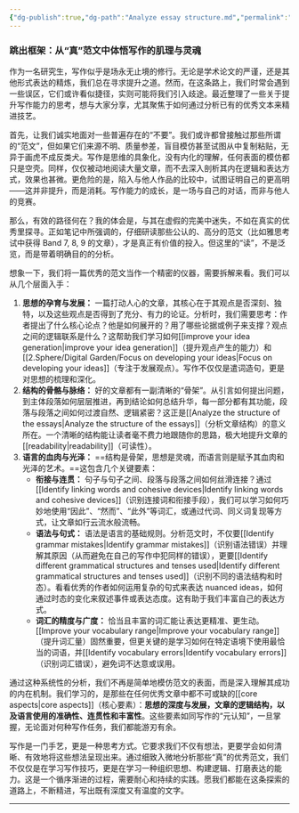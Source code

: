 ```yaml
---
{"dg-publish":true,"dg-path":"Analyze essay structure.md","permalink":"/analyze-essay-structure/","created":"2024-12-11T11:10:00","updated":"2024-12-11T20:50:00"}
---
```


### 跳出框架：从“真”范文中体悟写作的肌理与灵魂

作为一名研究生，写作似乎是场永无止境的修行。无论是学术论文的严谨，还是其他形式表达的精炼，我们总在寻求提升之道。然而，在这条路上，我们时常会遇到一些误区，它们或许看似捷径，实则可能将我们引入歧途。最近整理了一些关于提升写作能力的思考，想与大家分享，尤其聚焦于如何通过分析已有的优秀文本来精进技艺。

首先，让我们诚实地面对一些普遍存在的“不要”。我们或许都曾接触过那些所谓的“范文”，但如果它们来源不明、质量参差，盲目模仿甚至试图从中复制粘贴，无异于画虎不成反类犬。写作是思维的具象化，没有内化的理解，任何表面的模仿都只是空壳。同样，仅仅被动地阅读大量文章，而不去深入剖析其内在逻辑和表达方式，效果也甚微。更危险的是，陷入与他人作品的比较中，试图证明自己的更高明——这并非提升，而是消耗。写作能力的成长，是一场与自己的对话，而非与他人的竞赛。

那么，有效的路径何在？我的体会是，与其在虚假的完美中迷失，不如在真实的优秀里探寻。正如笔记中所强调的，仔细研读那些公认的、高分的范文（比如雅思考试中获得 Band 7, 8, 9 的文章），才是真正有价值的投入。但这里的“读”，不是泛览，而是带着明确目的的分析。

想象一下，我们将一篇优秀的范文当作一个精密的仪器，需要拆解来看。我们可以从几个层面入手：

1.  **思想的孕育与发展：** 一篇打动人心的文章，其核心在于其观点是否深刻、独特，以及这些观点是否得到了充分、有力的论证。分析时，我们需要思考：作者提出了什么核心论点？他是如何展开的？用了哪些论据或例子来支撑？观点之间的逻辑联系是什么？这帮助我们学习如何[[improve your idea generation\|improve your idea generation]]（提升观点产生的能力）和[[2.Sphere/Digital Garden/Focus on developing your ideas\|Focus on developing your ideas]]（专注于发展观点）。写作不仅仅是遣词造句，更是对思想的梳理和深化。
2.  **结构的骨骼与脉络：** 好的文章都有一副清晰的“骨架”。从引言如何提出问题，到主体段落如何层层推进，再到结论如何总结升华，每一部分都有其功能，段落与段落之间如何过渡自然、逻辑紧密？这正是[[Analyze the structure of the essays\|Analyze the structure of the essays]]（分析文章结构）的意义所在。一个清晰的结构能让读者毫不费力地跟随你的思路，极大地提升文章的[[readability\|readability]]（可读性）。
3.  **语言的血肉与光泽：** ==结构是骨架，思想是灵魂，而语言则是赋予其血肉和光泽的艺术。==这包含几个关键要素：
    *   **衔接与连贯：** 句子与句子之间、段落与段落之间如何丝滑连接？通过[[Identify linking words and cohesive devices\|Identify linking words and cohesive devices]]（识别连接词和衔接手段），我们可以学习如何巧妙地使用“因此”、“然而”、“此外”等词汇，或通过代词、同义词复现等方式，让文章如行云流水般流畅。
    *   **语法与句式：** 语法是语言的基础规则。分析范文时，不仅要[[Identify grammar mistakes\|Identify grammar mistakes]]（识别语法错误）并理解其原因（从而避免在自己的写作中犯同样的错误），更要[[Identify different grammatical structures and tenses used\|Identify different grammatical structures and tenses used]]（识别不同的语法结构和时态）。看看优秀的作者如何运用复杂的句式来表达 nuanced ideas，如何通过时态的变化来叙述事件或表达态度。这有助于我们丰富自己的表达方式。
    *   **词汇的精度与广度：** 恰当且丰富的词汇能让表达更精准、更生动。[[Improve your vocabulary range\|Improve your vocabulary range]]（提升词汇量）固然重要，但更关键的是学习如何在特定语境下使用最恰当的词语，并[[Identify vocabulary errors\|Identify vocabulary errors]]（识别词汇错误），避免词不达意或误用。

通过这种系统性的分析，我们不再是简单地模仿范文的表面，而是深入理解其成功的内在机制。我们学习的，是那些在任何优秀文章中都不可或缺的[[core aspects\|core aspects]]（核心要素）：**思想的深度与发展，文章的逻辑结构，以及语言使用的准确性、连贯性和丰富性**。这些要素如同写作的“元认知”，一旦掌握，无论面对何种写作任务，我们都能游刃有余。

写作是一门手艺，更是一种思考方式。它要求我们不仅有想法，更要学会如何清晰、有效地将这些想法呈现出来。通过细致入微地分析那些“真”的优秀范文，我们不仅仅是在学习写作技巧，更是在学习一种组织思想、构建逻辑、打磨表达的能力。这是一个循序渐进的过程，需要耐心和持续的实践。愿我们都能在这条探索的道路上，不断精进，写出既有深度又有温度的文字。

---

